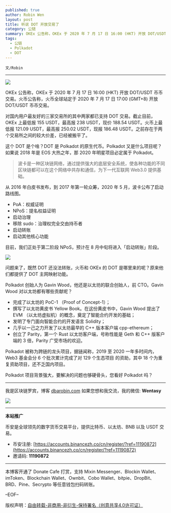 ```yaml
---
published: true
author: Robin Wen
layout: post
title: 听说 DOT 开放交易了
category: 公链
summary: OKEx 公告称，OKEx 于 2020 年 7 月 17 日 16:00 (HKT) 开放 DOT/USDT 币币交易。火币公告称，火币全球站定于 2020 年 7 月 17 日 17:00 (GMT+8) 开放 DOT/USDT 币币交易。olkadot 被称为跨链的龙头项目，据链闻称，2019 至 2020 一年多时间内，Web3 基金会分 6 个批次累计完成了对 129 个生态项目 的资助，其中 18 个为重复资助项目，还不乏国内项目。Polkadot 项目背景强大，要解决的问题也够硬骨头，您看好 Polkadot 吗？
tags:
  - 公链
  - Polkadot
  - DOT
---
```


`文/Robin`

***

![](https://cdn.dbarobin.com/di8gnly.png)

OKEx 公告称，OKEx 于 2020 年 7 月 17 日 16:00 (HKT) 开放 DOT/USDT 币币交易。火币公告称，火币全球站定于 2020 年 7 月 17 日 17:00 (GMT+8) 开放 DOT/USDT 币币交易。

对国内用户最友好的三家交易所的其中两家都已支持 DOT 交易。截止目前，OKEx 上最低报 155 USDT，最高报 238 USDT，现价 188.54 USDT。火币上最低报 121.09 USDT，最高报 250.02 USDT，现报 186.48 USDT。之前存在于两个交易所之间的较大价差，已经被搬平了。

这个 DOT 是个啥？DOT 是 Polkadot 的原生代币。Polkadot 又是什么项目呢？如果说 2018 年是 EOS 大热之年，那 2020 年明星项目必定属于 Polkadot。

> 波卡是一种区块链网络，通过提供强大的底层安全系统，使各种功能的不同区块链都可以在这个网络中共存和通信，为下一代互联网 Web3.0 提供基础。

从 2016 年白皮书发布，到 2017 年第一轮众筹，2020 年 5 月，波卡公布了启动路线图。

* PoA：权威证明
* NPoS：提名权益证明
* 启动治理
* 移除 sudo：治理权完全交由持币者
* 启动转账
* 启动其他核心功能

目前，我们正处于第二阶段 NPoS，预计在 8 月中旬将进入「启动转账」阶段。

![](https://cdn.dbarobin.com/or28l7t.png)

问题来了，既然 DOT 还没法转账，火币和 OKEx 的 DOT 是哪里来的呢？原来他们都提供了 DOT 主网映射功能。

Polkadot 创始人为 Gavin Wood，他还是以太坊的联合创始人，前 CTO。Gavin Wood 对以太坊都有哪些贡献呢？

* 完成了以太坊的 PoC-1 （Proof of Concept-1）；
* 撰写了以太坊黄皮书 Yellow Book。在这份黄皮书中，Gavin Wood 提出了 EVM （以太坊虚拟机）的概念，奠定了智能合约开发的基础；
* 发明了专门面向智能合约的开发语言 Solidity；
* 几乎以一己之力开发了以太坊最早的 C++ 版本客户端 cpp-ethereum；
* 创立了 Parity，第一个 Rust 以太坊客户端，号称性能是 Geth 和 C++ 版客户端的 3 倍，Parity 广受市场的欢迎。

Polkadot 被称为跨链的龙头项目，据链闻称，2019 至 2020 一年多时间内，Web3 基金会分 6 个批次累计完成了对 129 个生态项目 的资助，其中 18 个为重复资助项目，还不乏国内项目。

Polkadot 项目背景强大，要解决的问题也够硬骨头，您看好 Polkadot 吗？

***

我是区块链罗宾，博客 [dbarobin.com](https://dbarobin.com/)
如果您想和我交流，我的微信: **Wentasy**

![](https://cdn.dbarobin.com/v4yywe2.png)

***

**本站推广**

币安是全球领先的数字货币交易平台，提供比特币、以太坊、BNB 以及 USDT 交易。

* 币安注册: [https://accounts.binancezh.co/cn/register/?ref=11190872](https://accounts.binancezh.co/cn/register/?ref=11190872)
* 邀请码: **11190872**

***

本博客开通了 Donate Cafe 打赏，支持 Mixin Messenger、Blockin Wallet、imToken、Blockchain Wallet、Ownbit、Cobo Wallet、bitpie、DropBit、BRD、Pine、Secrypto 等任意钱包扫码转账。

<center>
    <div class="--donate-button"
         data-button-id="f8b9df0d-af9a-460d-8258-d3f435445075"
    ></div>
</center>

–EOF–

版权声明：[自由转载-非商用-非衍生-保持署名（创意共享4.0许可证）](http://creativecommons.org/licenses/by-nc-nd/4.0/deed.zh)